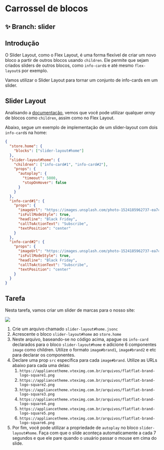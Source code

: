 # Carrossel de blocos

## :sparkles: **Branch:** slider

## Introdução

O Slider Layout, como o Flex Layout, é uma forma flexível de criar um novo bloco a partir de outros blocos usando `children`. Ele permite que sejam criados sliders de outros blocos, como `info-card`s e até mesmo `flex-layout`s por exemplo.

Vamos utilizar o Slider Layout para tornar um conjunto de info-cards em um slider.

## Slider Layout

Analisando a [documentação](https://vtex.io/docs/components/layout/vtex.slider-layout), vemos que você pode utilizar qualquer _array_ de blocos como `children`, assim como no Flex Layout.

Abaixo, segue um exemplo de implementação de um slider-layout com dois `info-card`s na home:

```json
{
  "store.home": {
    "blocks": ["slider-layout#home"]
  },
  "slider-layout#home": {
    "children": ["info-card#1", "info-card#2"],
    "props": {
      "autoplay": {
        "timeout": 5000,
        "stopOnHover": false
      }
    }
  },
  "info-card#1": {
    "props": {
      "imageUrl": "https://images.unsplash.com/photo-1524185962737-ea7c028a12cd?ixlib=rb-1.2.1&auto=format&fit=crop&w=1350&q=80",
      "isFullModeStyle": true,
      "headline": "Black Friday",
      "callToActionText": "Subscribe",
      "textPosition": "center"
    }
  },
  "info-card#2": {
    "props": {
      "imageUrl": "https://images.unsplash.com/photo-1524185962737-ea7c028a12cd?ixlib=rb-1.2.1&auto=format&fit=crop&w=1350&q=80",
      "isFullModeStyle": true,
      "headline": "Black Friday",
      "callToActionText": "Subscribe",
      "textPosition": "center"
    }
  }
}
```

## Tarefa

Nesta tarefa, vamos criar um slider de marcas para o nosso site:

![](https://appliancetheme.vteximg.com.br/arquivos/brand-slider.png)

1. Crie um arquivo chamado `slider-layout#home.jsonc`
2. Acrescente o bloco `slider-layout#home` ao `store.home`
3. Neste arquivo, baseando-se no código acima, apague os `info-card` declarados para o bloco `slider-layout#home` e adicione 6 componentes `image` como children. Utilize o formato `image#brand1`, `image#brand2` e etc para declarar os componentes.
4. Declare uma prop `src` específica para cada `image#brand`. Utilize as URLs abaixo para cada uma delas:
   1.  `https://appliancetheme.vteximg.com.br/arquivos/flatflat-brand-logo-square1.png`
   2.  `https://appliancetheme.vteximg.com.br/arquivos/flatflat-brand-logo-square2.png`
   3.  `https://appliancetheme.vteximg.com.br/arquivos/flatflat-brand-logo-square3.png`
   4.  `https://appliancetheme.vteximg.com.br/arquivos/flatflat-brand-logo-square4.png`
   5.  `https://appliancetheme.vteximg.com.br/arquivos/flatflat-brand-logo-square5.png`
   6.  `https://appliancetheme.vteximg.com.br/arquivos/flatflat-brand-logo-square6.png`
5. Por fim, você pode utilizar a propriedade de `autoplay` no bloco `slider-layout#home`. Faça com que o slide aconteça automaticamente a cada 7 segundos e que ele pare quando o usuário passar o mouse em cima do slide.